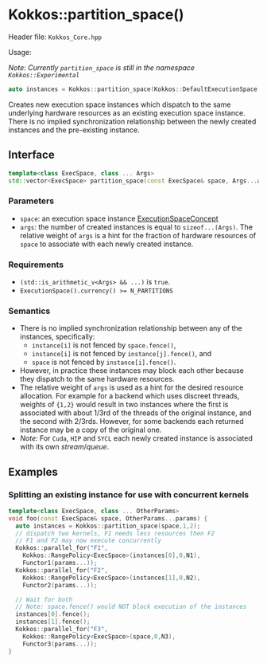 # Kokkos::partition_space()

Header file: `Kokkos_Core.hpp`

Usage:

*Note: Currently `partition_space` is still in the namespace `Kokkos::Experimental`*

```c++
auto instances = Kokkos::partition_space(Kokkos::DefaultExecutionSpace(),1,1,1);
```

Creates new execution space instances which dispatch to the same underlying hardware resources as an existing execution space instance.
There is no implied synchronization relationship between the newly created instances and the pre-existing instance.

## Interface

```c++
template<class ExecSpace, class ... Args>
std::vector<ExecSpace> partition_space(const ExecSpace& space, Args...args);
```

### Parameters

- `space`: an execution space instance [ExecutionSpaceConcept](Kokkos%3A%3AExecutionSpaceConcept)
- `args`: the number of created instances is equal to `sizeof...(Args)`. The relative weight of `args` is a hint for the fraction of hardware resources of `space` to associate with each newly created instance.

### Requirements

- `(std::is_arithmetic_v<Args> && ...)` is `true`.
- `ExecutionSpace().currency() >= N_PARTITIONS`

### Semantics

- There is no implied synchronization relationship between any of the instances, specifically:
  - `instance[i]` is not fenced by `space.fence()`,
  - `instance[i]` is not fenced by `instance[j].fence()`, and
  - `space` is not fenced by `instance[i].fence()`.
- However, in practice these instances may block each other because they dispatch to the same hardware resources.
- The relative weight of `args` is used as a hint for the desired resource allocation. For example for a backend which uses discreet threads, weights of `{1,2}` would result in two instances where the first is associated with about 1/3rd of the threads of the original instance, and the second with 2/3rds. However, for some backends each returned instance may be a copy of the original one.
- *Note:* For `Cuda`, `HIP` and `SYCL` each newly created instance is associated with its own *stream*/*queue*.


## Examples

### Splitting an existing instance for use with concurrent kernels

```c++
template<class ExecSpace, class ... OtherParams>
void foo(const ExecSpace& space, OtherParams...params) {
  auto instances = Kokkos::partition_space(space,1,2);
  // dispatch two kernels, F1 needs less resources then F2
  // F1 and F2 may now execute concurrently
  Kokkos::parallel_for("F1",
    Kokkos::RangePolicy<ExecSpace>(instances[0],0,N1),
    Functor1(params...));
  Kokkos::parallel_for("F2",
    Kokkos::RangePolicy<ExecSpace>(instances[1],0,N2),
    Functor2(params...));

  // Wait for both
  // Note: space.fence() would NOT block execution of the instances
  instances[0].fence();
  instances[1].fence();
  Kokkos::parallel_for("F3",
    Kokkos::RangePolicy<ExecSpace>(space,0,N3),
    Functor3(params...));
}
```
